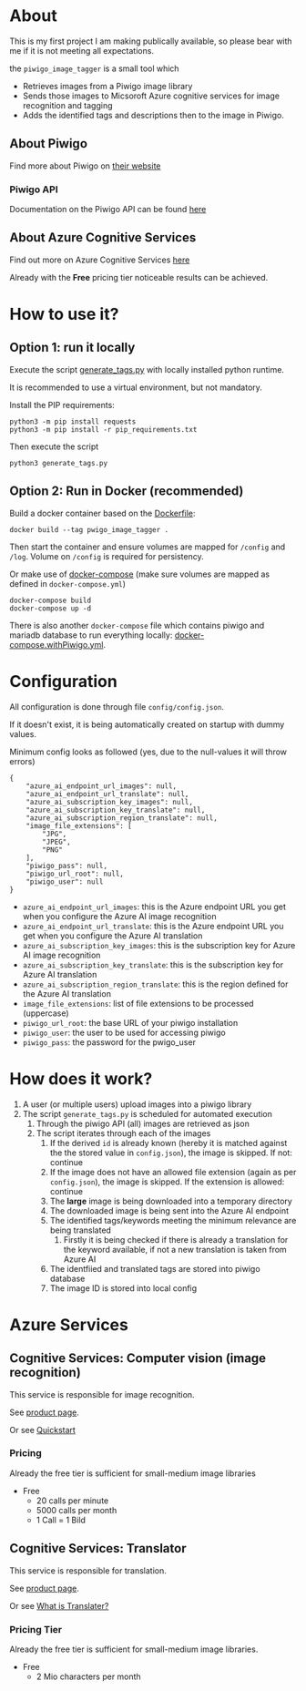 # About
This is my first project I am making publically available, so please bear with me if it is not meeting all expectations.

the `piwigo_image_tagger` is a small tool which 
* Retrieves images from a Piwigo image library
* Sends those images to Micsoroft Azure cognitive services for image recognition and tagging
* Adds the identified tags and descriptions then to the image in Piwigo.


## About Piwigo
Find more about Piwigo on [their website](http://piwigo.org/)

### Piwigo API
Documentation on the Piwigo API can be found [here](https://your-piwigo-installation/tools/ws.htm)

## About Azure Cognitive Services
Find out more on Azure Cognitive Services [here](https://azure.microsoft.com/en-us/services/cognitive-services)

Already with the **Free** pricing tier noticeable results can be achieved.

# How to use it?

## Option 1: run it locally

Execute the script [generate_tags.py](generate_tags.py) with locally installed python runtime.

It is recommended to use a virtual environment, but not mandatory.


Install the PIP requirements:
```
python3 -m pip install requests
python3 -m pip install -r pip_requirements.txt
```

Then execute the script 
```
python3 generate_tags.py
```
## Option 2: Run in Docker (recommended)
 Build a docker container based on the [Dockerfile](Dockerfile):
 ```
 docker build --tag pwigo_image_tagger .
 ``` 

 Then start the container and ensure volumes are mapped for `/config` and `/log`. Volume on `/config` is required for persistency.

 Or make use of [docker-compose](docker-compose.yml) (make sure volumes are mapped as defined in `docker-compose.yml`)
 ```
 docker-compose build
 docker-compose up -d
 ```

 There is also another `docker-compose` file which contains piwigo and mariadb database to run everything locally: [docker-compose.withPiwigo.yml](docker-compose.withPiwigo.yml).

# Configuration
All configuration is done through file `config/config.json`. 

If it doesn't exist, it is being automatically created on startup with dummy values.

Minimum config looks as followed (yes, due to the null-values it will throw errors)
```
{
    "azure_ai_endpoint_url_images": null,
    "azure_ai_endpoint_url_translate": null,
    "azure_ai_subscription_key_images": null,
    "azure_ai_subscription_key_translate": null,
    "azure_ai_subscription_region_translate": null,
    "image_file_extensions": [
        "JPG",
        "JPEG",
        "PNG"
    ],
    "piwigo_pass": null,
    "piwigo_url_root": null,
    "piwigo_user": null
}
```
* `azure_ai_endpoint_url_images`: this is the Azure endpoint URL you get when you configure the Azure AI image recognition
* `azure_ai_endpoint_url_translate`: this is the Azure endpoint URL you get when you configure the Azure AI translation
* `azure_ai_subscription_key_images`: this is the subscription key for Azure AI image recognition
* `azure_ai_subscription_key_translate`: this is the subscription key for Azure AI translation
* `azure_ai_subscription_region_translate`: this is the region defined for the Azure AI translation
* `image_file_extensions`: list of file extensions to be processed (uppercase)
* `piwigo_url_root`: the base URL of your piwigo installation
* `piwigo_user`: the user to be used for accessing piwigo
* `piwigo_pass`: the password for the pwigo_user


# How does it work?

1. A user (or multiple users) upload images into a piwigo library
2. The script `generate_tags.py` is scheduled for automated execution
   1. Through the piwigo API (all) images are retrieved as json
   2. The script iterates through each of the images
      1. If the derived `id` is already known (hereby it is matched against the the stored value in `config.json`), the image is skipped. If not: continue
      2. If the image does not have an allowed file extension (again as per `config.json`), the image is skipped. If the extension is allowed: continue
      3. The **large** image is being downloaded into a temporary directory
      4. The downloaded image is being sent into the Azure AI endpoint
      5. The identified tags/keywords meeting the minimum relevance are being translated
         1. Firstly it is being checked if there is already a translation for the keyword available, if not a new translation is taken from Azure AI
      6. The identfiied and translated tags are stored into piwigo database
      7. The image ID is stored into local config

# Azure Services
## Cognitive Services: Computer vision (image recognition)

This service is responsible for image recognition.

See [product page](https://azure.microsoft.com/en-us/services/cognitive-services/computer-vision/#overview).

Or see [Quickstart](https://docs.microsoft.com/en-gb/azure/cognitive-services/Computer-vision/quickstarts-sdk/client-library?pivots=programming-language-python&tabs=visual-studio)

### Pricing
Already the free tier is sufficient for small-medium image libraries
* Free
    * 20 calls per minute
    * 5000 calls per month
    * 1 Call = 1 Bild

## Cognitive Services: Translator
This service is responsible for translation.

See [product page](https://azure.microsoft.com/en-us/services/cognitive-services/translator/#overview).

Or see [What is Translater?](https://docs.microsoft.com/en-gb/azure/cognitive-services/translator/translator-overview?WT.mc_id=Portal-Microsoft_Azure_ProjectOxford)

### Pricing Tier
Already the free tier is sufficient for small-medium image libraries.
* Free
    * 2 Mio characters per month